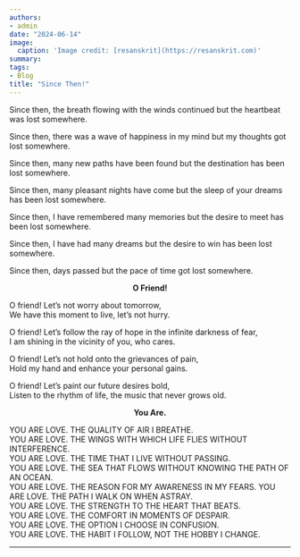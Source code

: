 ```yaml
---
authors:
- admin
date: "2024-06-14"
image:
  caption: 'Image credit: [resanskrit](https://resanskrit.com)'
summary: 
tags:
- Blog
title: "Since Then!"
---
```

Since then, the breath flowing with the winds continued but the heartbeat was lost somewhere.<br/>

Since then, there was a wave of happiness in my mind but my thoughts got lost somewhere.<br/>

Since then, many new paths have been found but the destination has been lost somewhere.<br/>

Since then, many pleasant nights have come but the sleep of your dreams has been lost somewhere.<br/>

Since then, I have remembered many memories but the desire to meet has been lost somewhere.<br/>

Since then, I have had many dreams but the desire to win has been lost somewhere.<br/>

Since then, days passed but the pace of time got lost somewhere.<br/>

<p align="center"><b>O Friend!</b></p>
O friend! Let’s not worry about tomorrow,<br/>
We have this moment to live, let’s not hurry.<br/>

O friend! Let’s follow the ray of hope in the infinite darkness of fear,<br/>
I am shining in the vicinity of you, who cares.<br/>

O friend! Let’s not hold onto the grievances of pain,<br/>
Hold my hand and enhance your personal gains.<br/>

O friend! Let’s paint our future desires bold,<br/>
Listen to the rhythm of life, the music that never grows old.<br/>

<p align="center"><b>You Are.</b></p>
YOU ARE LOVE. THE QUALITY OF AIR I BREATHE.<br/>
YOU ARE LOVE. THE WINGS WITH WHICH LIFE FLIES WITHOUT INTERFERENCE.<br/>
YOU ARE LOVE. THE TIME THAT I LIVE WITHOUT PASSING.<br/>
YOU ARE LOVE. THE SEA THAT FLOWS WITHOUT KNOWING THE PATH OF AN OCEAN.<br/>
YOU ARE LOVE. THE REASON FOR MY AWARENESS IN MY FEARS. YOU ARE LOVE. THE PATH I WALK ON WHEN ASTRAY.<br/>
YOU ARE LOVE. THE STRENGTH TO THE HEART THAT BEATS.<br/>
YOU ARE LOVE. THE COMFORT IN MOMENTS OF DESPAIR.<br/>
YOU ARE LOVE. THE OPTION I CHOOSE IN CONFUSION.<br/>
YOU ARE LOVE. THE HABIT I FOLLOW, NOT THE HOBBY I CHANGE.

---
